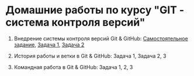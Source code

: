 # Домашние работы по курсу "GIT - система контроля версий"
1. Внедрение системы контроля версий Git & GitHub: [Самостоятельное задание](https://github.com/Natalchik/demo.git), [Задача 1](https://github.com/Natalchik/Site-for-import.git), [Задача 2](https://github.com/Natalchik/Revert.git)

2. История работы и ветки в Git & GitHub: Задача 1, Задача 2, 3

3. Командная работа в Git & GitHub: Задача 1, 2, 3
